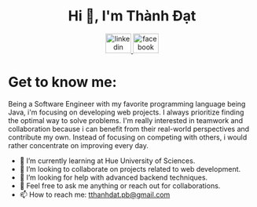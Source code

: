 ### <h1 align="center">Hi 👋, I'm Thành Đạt</h1>

<div align="center">
  <a href="https://linkedin.com/in/thanhdatpb" target="_blank">
    <img src="https://raw.githubusercontent.com/maurodesouza/profile-readme-generator/master/src/assets/icons/social/linkedin/default.svg" width="52" height="40" alt="linkedin logo"/>
  </a>
  <a href="https://www.facebook.com/thanhdatpb/" target="_blank">
    <img src="https://raw.githubusercontent.com/maurodesouza/profile-readme-generator/master/src/assets/icons/social/facebook/default.svg" width="52" height="40" alt="facebook logo"/>
  </a>
</div>

## <h1>Get to know me:</h1>
Being a Software Engineer with my favorite programming language being Java, i'm focusing on developing web projects. I always prioritize finding the optimal way to solve problems. I'm really interested in teamwork and collaboration because i can benefit from their real-world perspectives and contribute my own. Instead of focusing on competing with others, i would rather concentrate on improving every day.

- 🌱 I’m currently learning at Hue University of Sciences.
- 👯 I’m looking to collaborate on projects related to web development.
- 🤔 I’m looking for help with advanced backend techniques.
- 💬 Feel free to ask me anything or reach out for collaborations.
- 📫 How to reach me: tthanhdat.pb@gmail.com
